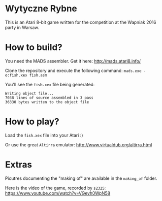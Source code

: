 # Wytyczne Rybne
This is an Atari 8-bit game written for the competition at the Wapniak 2016 party in Warsaw.

# How to build?
You need the MADS assembler. Get it here: http://mads.atari8.info/

Clone the repository and execute the following command: `mads.exe -o:fish.xex fish.asm`

You'll see the `fish.xex` file being generated:
```
Writing object file...
7038 lines of source assembled in 3 pass
36330 bytes written to the object file
```

# How to play?
Load the `fish.xex` file into your Atari :)

Or use the great `Altirra` emulator: http://www.virtualdub.org/altirra.html

# Extras

Picutres documenting the "making of" are available in the `making_of` folder.

Here is the video of the game, recorded by `s2325`: https://www.youtube.com/watch?v=VGevh0WpN58

